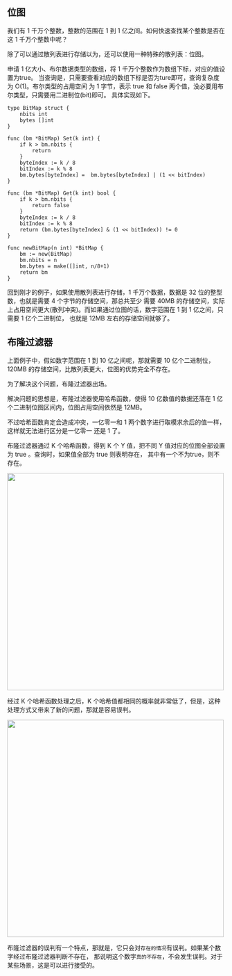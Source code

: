 ## 位图

我们有 1 千万个整数，整数的范围在 1 到 1 亿之间。如何快速查找某个整数是否在这 1 千万个整数中呢？

除了可以通过散列表进行存储以为，还可以使用一种特殊的散列表：位图。

申请 1 亿大小、布尔数据类型的数组，将 1 千万个整数作为数组下标，对应的值设置为true。
当查询是，只需要查看对应的数组下标是否为ture即可，查询复杂度为 O(1)。布尔类型的占用空间
为 1 字节，表示 true 和 false 两个值，没必要用布尔类型，只需要用二进制位(bit)即可。
具体实现如下。

```cgo
type BitMap struct {
    nbits int
    bytes []int
}

func (bm *BitMap) Set(k int) {
    if k > bm.nbits {
        return
    }
    byteIndex := k / 8
    bitIndex := k % 8
    bm.bytes[byteIndex] =  bm.bytes[byteIndex] | (1 << bitIndex)
}

func (bm *BitMap) Get(k int) bool {
    if k > bm.nbits {
        return false
    }
    byteIndex := k / 8
    bitIndex := k % 8
    return (bm.bytes[byteIndex] & (1 << bitIndex)) != 0
}

func newBitMap(n int) *BitMap {
    bm := new(BitMap)
    bm.nbits = n
    bm.bytes = make([]int, n/8+1)
    return bm
}
```

回到刚才的例子，如果使用散列表进行存储，1 千万个数据，数据是 32 位的整型数，也就是需要 4 个字节的存储空间，那总共至少
需要 40MB 的存储空间，实际上占用空间更大(散列冲突)。而如果通过位图的话，数字范围在 1 到 1 亿之间，只需要 1 亿个二进制位，
也就是 12MB 左右的存储空间就够了。


## 布隆过滤器

上面例子中，假如数字范围在 1 到 10 亿之间呢，那就需要 10 亿个二进制位，120MB 的存储空间，比散列表更大，位图的优势完全不存在。

为了解决这个问题，布隆过滤器出场。

解决问题的思想是，布隆过滤器使用哈希函数，使得 10 亿数值的数据还落在 1 亿个二进制位图区间内，位图占用空间依然是 12MB。

不过哈希函数肯定会造成冲突，一亿零一和 1 两个数字进行取模求余后的值一样，这样就无法进行区分是一亿零一 还是 1 了。

布隆过滤器通过 K 个哈希函数，得到 K 个 Y 值，把不同 Y 值对应的位图全部设置为 true 。查询时，如果值全部为 true 则表明存在，
其中有一个不为true，则不存在。

<img src="https://static001.geekbang.org/resource/image/94/ae/94630c1c3b7657f560a1825bd9d02cae.jpg" width=500>

经过 K 个哈希函数处理之后，K 个哈希值都相同的概率就非常低了，但是，这种处理方式又带来了新的问题，那就是容易误判。

<img src="https://static001.geekbang.org/resource/image/d0/1a/d0a3326ef0037f64102163209301aa1a.jpg" width=500>


布隆过滤器的误判有一个特点，那就是，它只会对`存在的情况`有误判。如果某个数字经过布隆过滤器判断不存在，
那说明这个数字`真的不存在`，不会发生误判。对于某些场景，这是可以进行接受的。